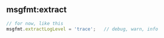 ## msgfmt:extract

```js
// for now, like this
msgfmt.extractLogLevel = 'trace';   // debug, warn, info
```
